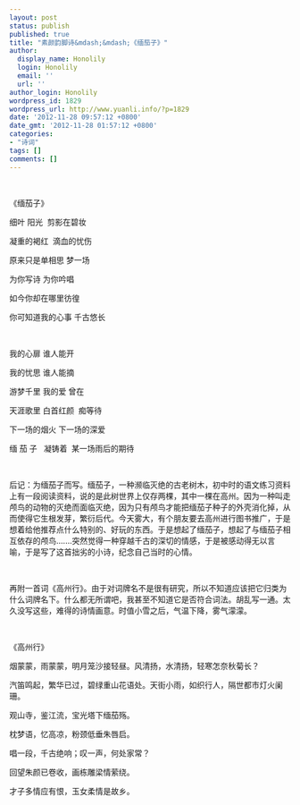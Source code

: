 ```yaml
---
layout: post
status: publish
published: true
title: "素颜韵脚诗&mdash;&mdash;《缅茄子》"
author:
  display_name: Honolily
  login: Honolily
  email: ''
  url: ''
author_login: Honolily
wordpress_id: 1829
wordpress_url: http://www.yuanli.info/?p=1829
date: '2012-11-28 09:57:12 +0800'
date_gmt: '2012-11-28 01:57:12 +0800'
categories:
- "诗词"
tags: []
comments: []
---
```

<p>&nbsp;</p>
<p>《缅茄子》</p>
<p>细叶 阳光&nbsp; 剪影在碧妆</p>
<p>凝重的褐红&nbsp; 滴血的忧伤</p>
<p>原来只是单相思 梦一场</p>
<p>为你写诗 为你吟唱</p>
<p>如今你却在哪里彷徨</p>
<p>你可知道我的心事 千古悠长</p>
<p>&nbsp;</p>
<p>我的心扉 谁人能开</p>
<p>我的忧思 谁人能摘</p>
<p>游梦千里 我的爱 曾在</p>
<p>天涯歌里 白首红颜&nbsp; 痴等待</p>
<p>下一场的烟火 下一场的深爱</p>
<p>缅 茄 子&nbsp;&nbsp; 凝铸着&nbsp; 某一场雨后的期待</p>
<p>&nbsp;</p>
<p>后记：为缅茄子而写。缅茄子，一种濒临灭绝的古老树木，初中时的语文练习资料上有一段阅读资料，说的是此树世界上仅存两棵，其中一棵在高州。因为一种叫走颅鸟的动物的灭绝而面临灭绝，因为只有颅鸟才能把缅茄子种子的外壳消化掉，从而使得它生根发芽，繁衍后代。今天雾大，有个朋友要去高州进行图书推广，于是想着给他推荐点什么特别的、好玩的东西。于是想起了缅茄子，想起了与缅茄子相互依存的颅鸟.......突然觉得一种穿越千古的深切的情感，于是被感动得无以言喻，于是写了这首拙劣的小诗，纪念自己当时的心情。</p>
<p>&nbsp;</p>
<p>再附一首词《高州行》。由于对词牌名不是很有研究，所以不知道应该把它归类为什么词牌名下。什么都无所谓吧，我甚至不知道它是否符合词法。胡乱写一通。太久没写这些，难得的诗情画意。时值小雪之后，气温下降，雾气濛濛。</p>
<p>&nbsp;</p>
<p>《高州行》</p>
<p>烟蒙蒙，雨蒙蒙，明月笼沙接轻昼。风清扬，水清扬，轻寒怎奈秋菊长？</p>
<p>汽笛鸣起，繁华已过，碧绿重山花语处。天街小雨，如织行人，隔世都市灯火阑珊。</p>
<p>观山寺，鉴江流，宝光塔下缅茄殇。</p>
<p>枕梦语，忆高凉，粉颈低垂朱唇启。</p>
<p>唱一段，千古绝响；叹一声，何处家常？</p>
<p>回望朱颜已卷收，画栋雕梁情萦绕。</p>
<p>才子多情应有恨，玉女柔情是故乡。</p>
<p>&nbsp;</p>
